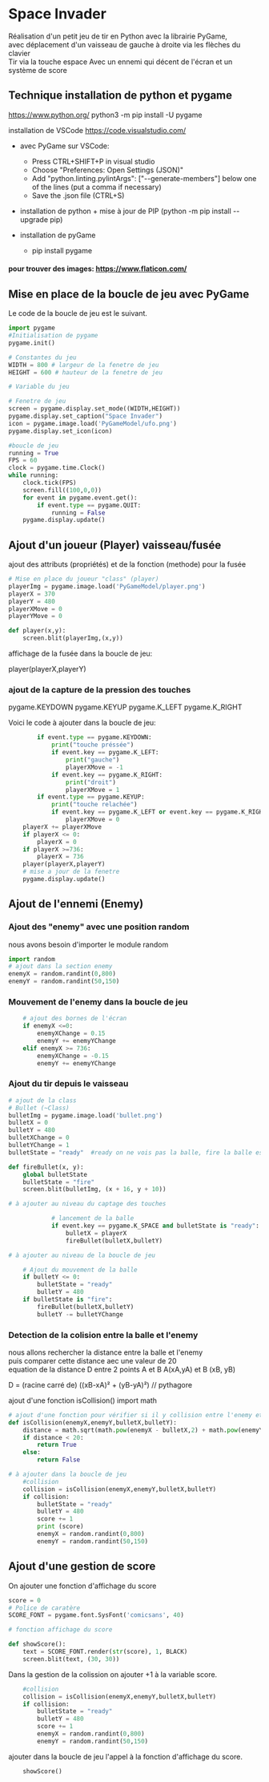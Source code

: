 # Space Invader
Réalisation d'un petit jeu de tir en Python avec la librairie PyGame,  
avec déplacement d'un vaisseau de gauche à droite via les flèches du clavier  
Tir via la touche espace 
Avec un ennemi qui décent de l'écran et un système de score 


## Technique installation de python et pygame
https://www.python.org/
python3 -m pip install -U pygame

installation de VSCode
https://code.visualstudio.com/

-  avec PyGame sur VSCode:
    - Press CTRL+SHIFT+P in visual studio
    - Choose "Preferences: Open Settings (JSON)"
    - Add "python.linting.pylintArgs": ["--generate-members"] below one of the lines (put a comma if necessary)
    - Save the .json file (CTRL+S)

- installation de python + mise à jour de PIP (python -m pip install --upgrade pip)

- installation de pyGame
    - pip install pygame

#### pour trouver des images: https://www.flaticon.com/


## Mise en place de la boucle de jeu avec PyGame

Le code de la boucle de jeu est le suivant.

```Python
import pygame
#Initialisation de pygame
pygame.init()

# Constantes du jeu
WIDTH = 800 # largeur de la fenetre de jeu
HEIGHT = 600 # hauteur de la fenetre de jeu

# Variable du jeu

# Fenetre de jeu
screen = pygame.display.set_mode((WIDTH,HEIGHT))
pygame.display.set_caption("Space Invader")
icon = pygame.image.load('PyGameModel/ufo.png')
pygame.display.set_icon(icon)

#boucle de jeu
running = True
FPS = 60
clock = pygame.time.Clock()
while running:
    clock.tick(FPS)
    screen.fill((100,0,0))
    for event in pygame.event.get():
        if event.type == pygame.QUIT:
            running = False
    pygame.display.update()
```


## Ajout d'un joueur (Player) vaisseau/fusée 
ajout des attributs (propriétés) et de la fonction (methode) pour la fusée

```python
# Mise en place du joueur "class" (player)
playerImg = pygame.image.load('PyGameModel/player.png')
playerX = 370 
playerY = 480
playerXMove = 0
playerYMove = 0

def player(x,y):
    screen.blit(playerImg,(x,y))
```

affichage de la fusée dans la boucle de jeu:  

player(playerX,playerY)

### ajout de la capture de la pression des touches

pygame.KEYDOWN
pygame.KEYUP
pygame.K_LEFT
pygame.K_RIGHT

Voici le code à ajouter dans la boucle de jeu:

```python
        if event.type == pygame.KEYDOWN:
            print("touche préssée")
            if event.key == pygame.K_LEFT:
                print("gauche")
                playerXMove = -1
            if event.key == pygame.K_RIGHT:
                print("droit")
                playerXMove = 1
        if event.type == pygame.KEYUP:
            print("touche relachée")
            if event.key == pygame.K_LEFT or event.key == pygame.K_RIGHT:
                playerXMove = 0
    playerX += playerXMove
    if playerX <= 0:
        playerX = 0
    if playerX >=736:
        playerX = 736
    player(playerX,playerY)
    # mise a jour de la fenetre
    pygame.display.update()
```


## Ajout de l'ennemi (Enemy)
### Ajout des "enemy" avec une position random

nous avons besoin d'importer le module random

```python
import random
# ajout dans la section enemy
enemyX = random.randint(0,800)
enemyY = random.randint(50,150)
```

### Mouvement de l'enemy dans la boucle de jeu
```python
    # ajout des bornes de l'écran
    if enemyX <=0:
        enemyXChange = 0.15
        enemyY += enemyYChange
    elif enemyX >= 736:
        enemyXChange = -0.15
        enemyY += enemyYChange
```

### Ajout du tir depuis le vaisseau

```python
# ajout de la class
# Bullet (~Class)
bulletImg = pygame.image.load('bullet.png')
bulletX = 0
bulletY = 480
bulletXChange = 0
bulletYChange = 1
bulletState = "ready"  #ready on ne vois pas la balle, fire la balle est tirée

def fireBullet(x, y):
    global bulletState
    bulletState = "fire"
    screen.blit(bulletImg, (x + 16, y + 10))

# à ajouter au niveau du captage des touches

            # lancement de la balle
            if event.key == pygame.K_SPACE and bulletState is "ready":
                bulletX = playerX
                fireBullet(bulletX,bulletY)

# à ajouter au niveau de la boucle de jeu

    # Ajout du mouvement de la balle
    if bulletY <= 0:
        bulletState = "ready"
        bulletY = 480
    if bulletState is "fire":
        fireBullet(bulletX,bulletY)
        bulletY -= bulletYChange

```

### Detection de la colision entre la balle et l'enemy

nous allons rechercher la distance entre la balle et l'enemy  
puis comparer cette distance aec une valeur de 20  
equation de la distance D entre 2 points A et B
A(xA,yA)  et B (xB, yB)

D = (racine carré de) ((xB-xA)² + (yB-yA)²)   // pythagore

ajout d'une fonction isCollision()
import math

```python
# ajout d'une fonction pour vérifier si il y collision entre l'enemy et la balle
def isCollision(enemyX,enemyY,bulletX,bulletY):
    distance = math.sqrt(math.pow(enemyX - bulletX,2) + math.pow(enemyY - bulletY,2))
    if distance < 20:
        return True
    else:
        return False

# à ajouter dans la boucle de jeu
    #collision
    collision = isCollision(enemyX,enemyY,bulletX,bulletY)
    if collision:
        bulletState = "ready"
        bulletY = 480
        score += 1
        print (score)
        enemyX = random.randint(0,800)
        enemyY = random.randint(50,150)

```



## Ajout d'une gestion de score

On ajouter une fonction d'affichage du score

```python
score = 0
# Police de caratère
SCORE_FONT = pygame.font.SysFont('comicsans', 40)

# fonction affichage du score

def showScore():
    text = SCORE_FONT.render(str(score), 1, BLACK)
    screen.blit(text, (30, 30))
```

Dans la gestion de la colission on ajouter +1 à la variable score.

```python
    #collision
    collision = isCollision(enemyX,enemyY,bulletX,bulletY)
    if collision:
        bulletState = "ready"
        bulletY = 480
        score += 1
        enemyX = random.randint(0,800)
        enemyY = random.randint(50,150)
```
ajouter dans la boucle de jeu l'appel à la fonction d'affichage du score.

```python
    showScore()
```

